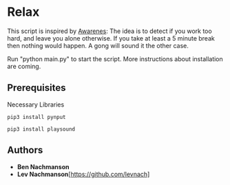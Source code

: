# Relax
This script is inspired by [Awarenes](http://iamfutureproof.com/tools/awareness/): The idea is to detect if you work too hard, and leave you alone otherwise. If you take at least a 5 minute break then nothing would happen. A gong will sound it the other case.

Run "python main.py" to start the script. More instructions about installation are coming.
## Prerequisites
Necessary Libraries
```
pip3 install pynput
```
```
pip3 install playsound 
```
## Authors
* **Ben Nachmanson** 
* **Lev Nachmanson**[https://github.com/levnach] 
